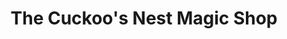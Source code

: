 ---
title: "The Cuckoo's Nest Magic Shop"
url: /pittsburgh/the-cuckoos-nest-magic-shop/
shop: gift
---